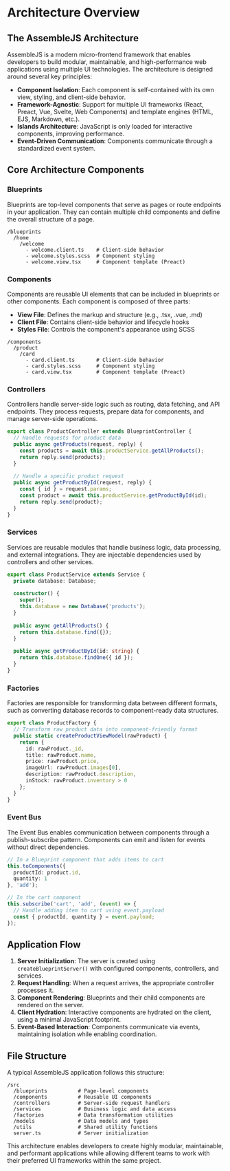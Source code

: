 # Architecture Overview

## The AssembleJS Architecture

AssembleJS is a modern micro-frontend framework that enables developers to build modular, maintainable, and high-performance web applications using multiple UI technologies. The architecture is designed around several key principles:

- **Component Isolation**: Each component is self-contained with its own view, styling, and client-side behavior.
- **Framework-Agnostic**: Support for multiple UI frameworks (React, Preact, Vue, Svelte, Web Components) and template engines (HTML, EJS, Markdown, etc.).
- **Islands Architecture**: JavaScript is only loaded for interactive components, improving performance.
- **Event-Driven Communication**: Components communicate through a standardized event system.

## Core Architecture Components

### Blueprints

Blueprints are top-level components that serve as pages or route endpoints in your application. They can contain multiple child components and define the overall structure of a page.

```
/blueprints
  /home
    /welcome
      - welcome.client.ts    # Client-side behavior
      - welcome.styles.scss  # Component styling
      - welcome.view.tsx     # Component template (Preact)
```

### Components

Components are reusable UI elements that can be included in blueprints or other components. Each component is composed of three parts:

- **View File**: Defines the markup and structure (e.g., .tsx, .vue, .md)
- **Client File**: Contains client-side behavior and lifecycle hooks
- **Styles File**: Controls the component's appearance using SCSS

```
/components
  /product
    /card
      - card.client.ts       # Client-side behavior
      - card.styles.scss     # Component styling
      - card.view.tsx        # Component template (Preact)
```

### Controllers

Controllers handle server-side logic such as routing, data fetching, and API endpoints. They process requests, prepare data for components, and manage server-side operations.

```typescript
export class ProductController extends BlueprintController {
  // Handle requests for product data
  public async getProducts(request, reply) {
    const products = await this.productService.getAllProducts();
    return reply.send(products);
  }
  
  // Handle a specific product request
  public async getProductById(request, reply) {
    const { id } = request.params;
    const product = await this.productService.getProductById(id);
    return reply.send(product);
  }
}
```

### Services

Services are reusable modules that handle business logic, data processing, and external integrations. They are injectable dependencies used by controllers and other services.

```typescript
export class ProductService extends Service {
  private database: Database;
  
  constructor() {
    super();
    this.database = new Database('products');
  }
  
  public async getAllProducts() {
    return this.database.find({});
  }
  
  public async getProductById(id: string) {
    return this.database.findOne({ id });
  }
}
```

### Factories

Factories are responsible for transforming data between different formats, such as converting database records to component-ready data structures.

```typescript
export class ProductFactory {
  // Transform raw product data into component-friendly format
  public static createProductViewModel(rawProduct) {
    return {
      id: rawProduct._id,
      title: rawProduct.name,
      price: rawProduct.price,
      imageUrl: rawProduct.images[0],
      description: rawProduct.description,
      inStock: rawProduct.inventory > 0
    };
  }
}
```

### Event Bus

The Event Bus enables communication between components through a publish-subscribe pattern. Components can emit and listen for events without direct dependencies.

```typescript
// In a Blueprint component that adds items to cart
this.toComponents({ 
  productId: product.id,
  quantity: 1
}, 'add');

// In the cart component
this.subscribe('cart', 'add', (event) => {
  // Handle adding item to cart using event.payload
  const { productId, quantity } = event.payload;
});
```

## Application Flow

1. **Server Initialization**: The server is created using `createBlueprintServer()` with configured components, controllers, and services.
2. **Request Handling**: When a request arrives, the appropriate controller processes it.
3. **Component Rendering**: Blueprints and their child components are rendered on the server.
4. **Client Hydration**: Interactive components are hydrated on the client, using a minimal JavaScript footprint.
5. **Event-Based Interaction**: Components communicate via events, maintaining isolation while enabling coordination.

## File Structure

A typical AssembleJS application follows this structure:

```
/src
  /blueprints          # Page-level components
  /components          # Reusable UI components
  /controllers         # Server-side request handlers
  /services            # Business logic and data access
  /factories           # Data transformation utilities
  /models              # Data models and types
  /utils               # Shared utility functions
  server.ts            # Server initialization
```

This architecture enables developers to create highly modular, maintainable, and performant applications while allowing different teams to work with their preferred UI frameworks within the same project.